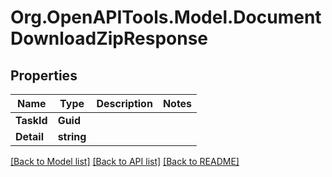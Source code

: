
# Org.OpenAPITools.Model.DocumentDownloadZipResponse

## Properties

Name | Type | Description | Notes
------------ | ------------- | ------------- | -------------
**TaskId** | **Guid** |  | 
**Detail** | **string** |  | 

[[Back to Model list]](../README.md#documentation-for-models)
[[Back to API list]](../README.md#documentation-for-api-endpoints)
[[Back to README]](../README.md)

